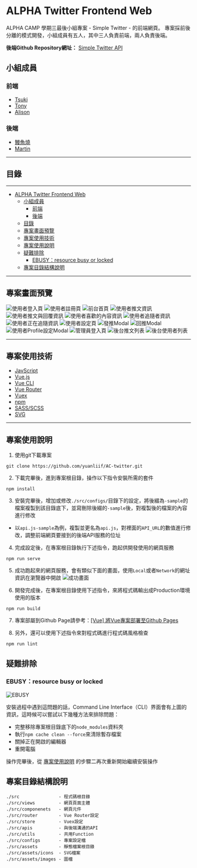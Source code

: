 # ALPHA Twitter Frontend Web
ALPHA CAMP 學期三最後小組專案 - Simple Twitter - 的前端網頁。
專案採前後分離的模式開發，小組成員有五人，其中三人負責前端，兩人負責後端。

**後端Github Repository網址：** [Simple Twitter API](https://github.com/martinchiu/twitter-api-2020)

## 小組成員

### 前端

* [Tsuki](https://github.com/erase2004)
* [Tony](https://github.com/yuanliif)
* [Alison](https://github.com/AlisonLeng)

### 後端

* [鰻魚燒](https://github.com/HUANG-SIH-MAN)
* [Martin](https://github.com/martinchiu)

---

## 目錄

----------------
- [ALPHA Twitter Frontend Web](#alpha-twitter-frontend-web)
  - [小組成員](#小組成員)
    - [前端](#前端)
    - [後端](#後端)
  - [目錄](#目錄)
  - [專案畫面預覽](#專案畫面預覽)
  - [專案使用技術](#專案使用技術)
  - [專案使用說明](#專案使用說明)
  - [疑難排除](#疑難排除)
    - [EBUSY：resource busy or locked](#ebusyresource-busy-or-locked)
  - [專案目錄結構說明](#專案目錄結構說明)

---

## 專案畫面預覽

![使用者登入頁](./covers/01.png)
![使用者註冊頁](./covers/02.png)
![前台首頁](./covers/03.png)
![使用者推文資訊](./covers/04.png)
![使用者推文與回覆資訊](./covers/05.png)
![使用者喜歡的內容資訊](./covers/06.png)
![使用者追隨者資訊](./covers/07.png)
![使用者正在追隨資訊](./covers/08.png)
![使用者設定頁](./covers/09.png)
![發推Modal](./covers/10.png)
![回推Modal](./covers/11.png)
![使用者Profile設定Modal](./covers/12.png)
![管理員登入頁](./covers/21.png)
![後台推文列表](./covers/22.png)
![後台使用者列表](./covers/23.png)

---

## 專案使用技術

- [JavScript](https://developer.mozilla.org/en-US/docs/Web/JavaScript)
- [Vue.js](https://vuejs.org/)
- [Vue CLI](https://cli.vuejs.org/)
- [Vue Router](https://router.vuejs.org/)
- [Vuex](https://vuex.vuejs.org/)
- [npm](https://www.npmjs.com/)
- [SASS/SCSS](https://sass-lang.com/)
- [SVG](https://developer.mozilla.org/en-US/docs/Web/SVG)

---

## 專案使用說明

1. 使用git下載專案
```
git clone https://github.com/yuanliif/AC-twitter.git
```

2. 下載完畢後，進到專案根目錄，操作以下指令安裝所需的套件

```
npm install
```

3. 安裝完畢後，增加或修改`./src/configs/`目錄下的設定，將後綴為`-sample`的檔案複製到該目錄底下，並寫刪除後綴的`-sample`後，對複製後的檔案的內容進行修改

* 以`api.js-sample`為例，複製並更名為`api.js`，對裡面的`API_URL`的數值進行修改，調整前端網頁要接到的後端API服務的位址

4. 完成設定後，在專案根目錄執行下述指令，跑起供開發使用的網頁服務

```
npm run serve
```

5. 成功跑起來的網頁服務，會有類似下面的畫面，使用`Local`或者`Network`的網址資訊在瀏覽器中開啟
![成功畫面](./covers/31.png)

6. 開發完成後，在專案根目錄使用下述指令，來將程式碼輸出成Production環境使用的版本

```
npm run build
```

7. 專案部屬到Github Page請參考：[[Vue] 將Vue專案部署至Github Pages](https://dean34520.medium.com/vue%E7%B3%BB%E5%88%97%E6%96%87-%E5%B0%87vue%E6%AA%94%E6%A1%88%E9%83%A8%E7%BD%B2%E8%87%B3github-334951cadede)

8. 另外，還可以使用下述指令來對程式碼進行程式碼風格檢查

```
npm run lint
```

## 疑難排除

### EBUSY：resource busy or locked
![EBUSY](./covers/32.png)

安裝過程中遇到這問題的話，Command Line Interface（CLI）界面會有上圖的資訊，這時候可以嘗試以下幾種方法來排除問題：

* 完整移除專案根目錄底下的`node_modules`資料夾
* 執行`npm cache clean --force`來清除暫存檔案
* 關掉正在開啟的編輯器
* 重開電腦

操作完畢後，從 [專案使用說明](#專案使用說明) 的步驟二再次重新開始繼續安裝操作


## 專案目錄結構說明

```
./src               - 程式碼根目錄
./src/views         - 網頁頁面主體
./src/componenets   - 網頁元件
./src/router        - Vue Router設定
./src/store         - Vuex設定
./src/apis          - 與後端溝通的API
./src/utils         - 共用Function
./src/configs       - 專案設定檔
./src/assets        - 靜態檔案根目錄
./src/assets/icons  - SVG檔案
./src/assets/images - 圖檔
```